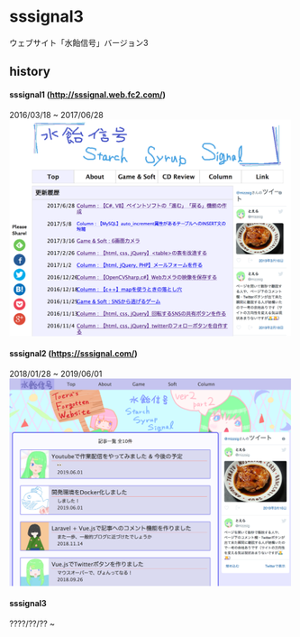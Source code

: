 # sssignal3
ウェブサイト「水飴信号」バージョン3

## history
#### sssignal1 (http://sssignal.web.fc2.com/)
2016/03/18 ~ 2017/06/28 \
<img src="https://raw.githubusercontent.com/mizzsig/images/master/screenshot/sssignal_ver1.png" width="500">
#### sssignal2 (https://sssignal.com/)
2018/01/28 ~ 2019/06/01 \
<img src="https://raw.githubusercontent.com/mizzsig/images/master/screenshot/sssignal_ver2.png" width="500">
#### sssignal3
????/??/?? ~
